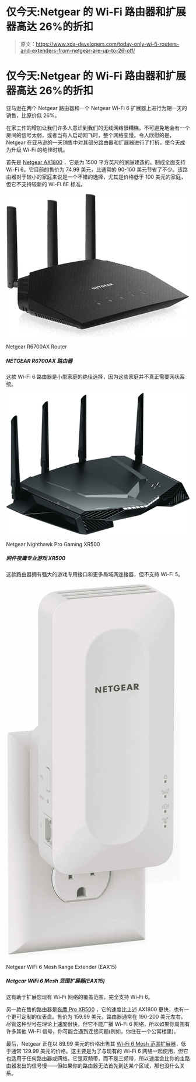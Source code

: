 # 仅今天:Netgear 的 Wi-Fi 路由器和扩展器高达 26%的折扣

> 原文：<https://www.xda-developers.com/today-only-wi-fi-routers-and-extenders-from-netgear-are-up-to-26-off/>

# 仅今天:Netgear 的 Wi-Fi 路由器和扩展器高达 26%的折扣

亚马逊在两个 Netgear 路由器和一个 Netgear Wi-Fi 6 扩展器上进行为期一天的销售，比原价低 26%。

在家工作的增加让我们许多人意识到我们的无线网络很糟糕。不可避免地会有一个房间的信号太弱，或者当有人启动网飞时，整个网络变慢。令人欣慰的是，Netgear 在亚马逊的一天销售中对其部分路由器和扩展器进行了打折，使今天成为升级 Wi-Fi 的绝佳时机。

首先是 [Netgear AX1800](https://www.amazon.com/NETGEAR-4-Stream-WiFi-Router-R6700AX/dp/B08KTXG8Q5?tag=xda-6uno0bh-20&ascsubtag=UUxdaUeUpU4755&asc_refurl=https%3A%2F%2Fwww.xda-developers.com%2Ftoday-only-wi-fi-routers-and-extenders-from-netgear-are-up-to-26-off%2F&asc_campaign=Short-Term) ，它是为 1500 平方英尺的家庭建造的。制成全面支持 Wi-Fi 6。它目前的售价为 74.99 美元，比通常的 90-100 美元节省了不少。该路由器对于较小的家庭来说是一个不错的选择，尤其是价格低于 100 美元的家庭，但它不支持较新的 Wi-Fi 6E 标准。

 <picture>![This Wi-Fi 6 router is an excellent option for smaller homes, where mesh systems aren't really needed.](img/a4377ad320951fdff9383b4e9c425907.png)</picture> 

Netgear R6700AX Router

##### NETGEAR R6700AX 路由器

这款 Wi-Fi 6 路由器是小型家庭的绝佳选择，因为这些家庭并不真正需要网状系统。

 <picture>![This router has a powerful gaming-focused interface and more LAN connectors, but it doesn't support Wi-Fi 5.](img/0ab4984ed3874e3f1e0f48beab07b2fe.png)</picture> 

Netgear Nighthawk Pro Gaming XR500

##### 网件夜鹰专业游戏 XR500

这款路由器拥有强大的游戏专用接口和更多局域网连接器，但不支持 Wi-Fi 5。

 <picture>![This can help extend the range of your existing Wi-Fi network, with full support for Wi-Fi 6.](img/61169e00bc84bb513c936cf24e283a54.png)</picture> 

Netgear WiFi 6 Mesh Range Extender (EAX15)

##### Netgear WiFi 6 Mesh 范围扩展器(EAX15)

这有助于扩展您现有 Wi-Fi 网络的覆盖范围，完全支持 Wi-Fi 6。

另一款在售的路由器是[夜鹰 Pro XR500](https://www.amazon.com/NETGEAR-Nighthawk-Ethernet-Wireless-Optimized/dp/B078GWJ44Z?tag=xda-6uno0bh-20&ascsubtag=UUxdaUeUpU4755&asc_refurl=https%3A%2F%2Fwww.xda-developers.com%2Ftoday-only-wi-fi-routers-and-extenders-from-netgear-are-up-to-26-off%2F&asc_campaign=Short-Term) ，它的速度比上述 AX1800 更快，也有一个更可定制的仪表盘。售价为 159.99 美元，路由器通常在 190-200 美元左右。尽管这种型号在理论上速度很快，但它不能广播 Wi-Fi 6 网络，所以如果你周围有许多其他 Wi-Fi 信号，你可能会遇到连接问题(例如，你住在一个公寓楼里)。

最后，Netgear 正在以 89.99 美元的价格出售其 [Wi-Fi 6 Mesh 范围扩展器](https://www.amazon.com/NETGEAR-WiFi-Range-Extender-EAX15/dp/B08K2ZX2RY?tag=xda-6uno0bh-20&ascsubtag=UUxdaUeUpU4755&asc_refurl=https%3A%2F%2Fwww.xda-developers.com%2Ftoday-only-wi-fi-routers-and-extenders-from-netgear-are-up-to-26-off%2F&asc_campaign=Short-Term)，低于通常 129.99 美元的价格。这主要是为了与现有的 Wi-Fi 6 网络一起使用，但它也适用于任何路由器或网络。它是双频带，而不是三频带，所以速度会比你的主路由器发出的信号慢——但如果你的路由器无法首先到达某个区域，那也没什么关系。